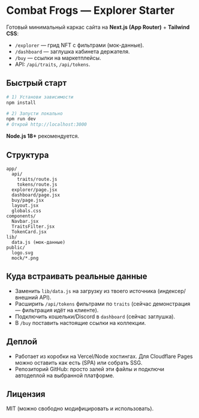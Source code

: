 # Combat Frogs — Explorer Starter

Готовый минимальный каркас сайта на **Next.js (App Router)** + **Tailwind CSS**:
- `/explorer` — грид NFT с фильтрами (мок-данные).
- `/dashboard` — заглушка кабинета держателя.
- `/buy` — ссылки на маркетплейсы.
- API: `/api/traits`, `/api/tokens`.

## Быстрый старт

```bash
# 1) Установи зависимости
npm install

# 2) Запусти локально
npm run dev
# Открой http://localhost:3000
```

**Node.js 18+** рекомендуется.

## Структура
```
app/
  api/
    traits/route.js
    tokens/route.js
  explorer/page.jsx
  dashboard/page.jsx
  buy/page.jsx
  layout.jsx
  globals.css
components/
  Navbar.jsx
  TraitsFilter.jsx
  TokenCard.jsx
lib/
  data.js (мок-данные)
public/
  logo.svg
  mock/*.png
```

## Куда встраивать реальные данные
- Заменить `lib/data.js` на загрузку из твоего источника (индексер/внешний API).
- Расширить `/api/tokens` фильтрами по `traits` (сейчас демонстрация — фильтрация идёт на клиенте).
- Подключить кошельки/Discord в `dashboard` (сейчас заглушка).
- В `/buy` поставить настоящие ссылки на коллекции.

## Деплой
- Работает из коробки на Vercel/Node хостингах. Для Cloudflare Pages можно оставить как есть (SPA) или собрать SSG.
- Репозиторий GitHub: просто залей эти файлы и подключи автодеплой на выбранной платформе.

## Лицензия
MIT (можно свободно модифицировать и использовать).